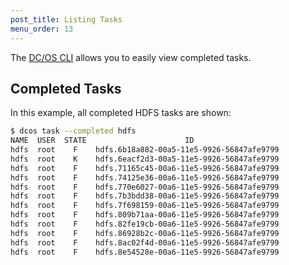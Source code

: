 ```yaml
---
post_title: Listing Tasks
menu_order: 13
---
```


The [DC/OS CLI][1] allows you to easily view completed tasks.

## Completed Tasks

In this example, all completed HDFS tasks are shown:

```bash
$ dcos task --completed hdfs
NAME  USER  STATE                      ID
hdfs  root    F    hdfs.6b18a882-00a5-11e5-9926-56847afe9799
hdfs  root    K    hdfs.6eacf2d3-00a5-11e5-9926-56847afe9799
hdfs  root    F    hdfs.71165c45-00a6-11e5-9926-56847afe9799
hdfs  root    F    hdfs.74125e36-00a6-11e5-9926-56847afe9799
hdfs  root    F    hdfs.770e6027-00a6-11e5-9926-56847afe9799
hdfs  root    F    hdfs.7b3bdd38-00a6-11e5-9926-56847afe9799
hdfs  root    F    hdfs.7f698159-00a6-11e5-9926-56847afe9799
hdfs  root    F    hdfs.809b71aa-00a6-11e5-9926-56847afe9799
hdfs  root    F    hdfs.82fe19cb-00a6-11e5-9926-56847afe9799
hdfs  root    F    hdfs.86928b2c-00a6-11e5-9926-56847afe9799
hdfs  root    F    hdfs.8ac02f4d-00a6-11e5-9926-56847afe9799
hdfs  root    F    hdfs.8e54528e-00a6-11e5-9926-56847afe9799
```

 [1]: /docs/1.9/usage/cli/
